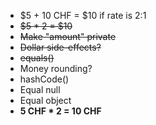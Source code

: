 - $5 + 10 CHF = $10 if rate is 2:1
- ~~$5 * 2 = $10~~
- ~~Make "amount" private~~
- ~~Dollar side-effects?~~
- ~~equals()~~
- Money rounding?
- hashCode() 
- Equal null
- Equal object
- **5 CHF * 2 = 10 CHF**